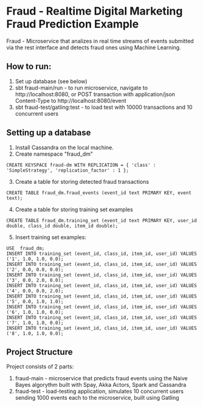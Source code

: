 # Fraud - Realtime Digital Marketing Fraud Prediction Example

Fraud - Microservice that analizes in real time streams of events submitted via the rest interface and detects fraud ones using Machine Learning.

## How to run:

1. Set up database (see below)
2. sbt fraud-main/run - to run microservice, navigate to http://localhost:8080, or POST transaction with application/json Content-Type to http://localhost:8080/event
3. sbt fraud-test/gatling:test - to load test with 10000 transactions and 10 concurrent users

## Setting up a database

1. Install Cassandra on the local machine.
2. Create namespace "fraud_dm"

```
CREATE KEYSPACE fraud-dm WITH REPLICATION = { 'class' : 'SimpleStrategy', 'replication_factor' : 1 };
```

3. Create a table for storing detected fraud transactions

```
CREATE TABLE fraud_dm.fraud_events (event_id text PRIMARY KEY, event text);
```

4. Create a table for storing training set examples

```
CREATE TABLE fraud_dm.training_set (event_id text PRIMARY KEY, user_id double, class_id double, item_id double);
```

5. Insert training set examples:

```
USE  fraud_dm;
INSERT INTO training_set (event_id, class_id, item_id, user_id) VALUES ('1', 1.0, 1.0, 0.0);
INSERT INTO training_set (event_id, class_id, item_id, user_id) VALUES ('2', 0.0, 0.0, 0.0);
INSERT INTO training_set (event_id, class_id, item_id, user_id) VALUES ('3', 0.0, 2.0, 0.0);
INSERT INTO training_set (event_id, class_id, item_id, user_id) VALUES ('4', 0.0, 0.0, 2.0);
INSERT INTO training_set (event_id, class_id, item_id, user_id) VALUES ('5', 0.0, 1.0, 1.0);
INSERT INTO training_set (event_id, class_id, item_id, user_id) VALUES ('6', 1.0, 1.0, 0.0);
INSERT INTO training_set (event_id, class_id, item_id, user_id) VALUES ('7', 1.0, 1.0, 0.0);
INSERT INTO training_set (event_id, class_id, item_id, user_id) VALUES ('8', 1.0, 1.0, 0.0);
```

## Project Structure 

Project consists of 2 parts:

1. fraud-main - microservice that predicts fraud events using the Naive Bayes algorythm built with Spay, Akka Actors, Spark and Cassandra
2. fraud-test - load-testing application, simulates 10 concurrent users sending 1000 events each to the microservice, built using Gatling
